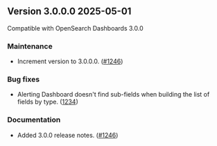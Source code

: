## Version 3.0.0.0 2025-05-01
Compatible with OpenSearch Dashboards 3.0.0

### Maintenance
* Increment version to 3.0.0.0. ([#1246](https://github.com/opensearch-project/alerting-dashboards-plugin/pull/1246))

### Bug fixes
* Alerting Dashboard doesn't find sub-fields when building the list of fields by type. ([1234](https://github.com/opensearch-project/alerting-dashboards-plugin/pull/1234))

### Documentation
* Added 3.0.0 release notes. ([#1246](https://github.com/opensearch-project/alerting-dashboards-plugin/pull/1246))
